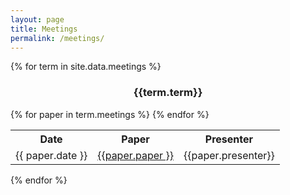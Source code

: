 ```yaml
---
layout: page
title: Meetings
permalink: /meetings/
---
```



{% for term in site.data.meetings %}
<div class ="row">

<div style="text-align:center">
<h3 > {{term.term}} </h3>
</div>
</div>

<table class="table table-striped table-hover">
<tr><th> Date</th> <th> Paper</th> <th>Presenter </th></tr>
{% for paper in term.meetings %}
<tr><td> {{ paper.date }}  </td> <td><a href="paper.link"> {{paper.paper }}</a> </td><td> {{paper.presenter}} </td></tr>
{% endfor %}
</table>
{% endfor %}

